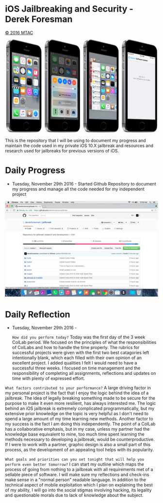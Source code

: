 # iOS Jailbreaking and Security - Derek Foresman 

[© 2016 MTAC](https://twitter.com/mtac8 "MTAC Twitter")

![Preview](Preview.png)

This is the repository that I will be using to document my progress and maintain the code used in my private iOS 10.X jailbreak and resources and research used for jailbreaks for previous versions of iOS.

# Daily Progress

* Tuesday, November 29th 2016 - Started Github Repository to document my progress and manage all the code needed for my independent project

![Preview](images/Github_Repo.png)

# Daily Reflection

* Tuesday, November 29th 2016 - 
  
  ```How did you perform today?``` Today was the first day of the 3 week ColLab period. We focused on the principles of what the responsibilities of ColLabs and how to handle the time properly. The rubrics for successful projects were given with the first two best catagories left intentionally blank, which each filled with their own opinion of an excellent project. I added qualities I felt I would need to have a successful three weeks. I focused on time management and the responsibility of completing all assignments, reflections and updates on time with plenty of expressed effort.
  
 ```What factors contributed to your performance?``` A large driving factor in my personal project is the fact that I enjoy the logic behind the idea of a jailbreak. The idea of legally breaking something made to be secure for the purpose to make it even more resilient, has always interested me. The logic behind an iOS jailbreak is extremely complicated programmatically, but my extensive prior knowledge on the topic is very helpful as I don't need to spend a large amount of my time learning new methods. Another factor to my success is the fact I am doing this independently. The point of a ColLab has a collaborative emphasis, but in my case, unless my partner had the knowledge base equivalent to mine, too much time spent learning the methods necessary to developing a jailbreak, would be counterproductive. If I were to work with a partner, graphic design is also a small part of this process, as the development of an appealing tool helps with its popularity.
 
 ```What goals and priorities can you set tonight that will help you perform even better tomorrow?``` I can start my outline which maps the process of going from nothing to a jailbreak with all requirements met of a sellable piece of software. I will make sure my reflections and check-ins make sense in a "normal person" readable language. In addition to the technical aspect of mobile exploitation which I plan on explaining the best of my ability, I will go into the social stigmas involving hacking, its legality and questionable morals due to lack of knowledge about the subject.
